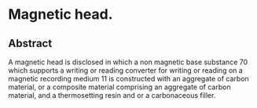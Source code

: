 # Magnetic head.

## Abstract
A magnetic head is disclosed in which a non magnetic base substance 70 which supports a writing or reading converter for writing or reading on a magnetic recording medium 11 is constructed with an aggregate of carbon material, or a composite material comprising an aggregate of carbon material, and a thermosetting resin and or a carbonaceous filler.